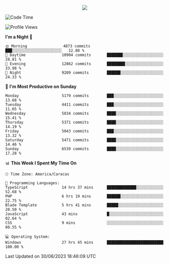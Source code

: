 <p align="center">
  <a href="http://www.github.com/thevacs">
    <img src="https://github-readme-streak-stats.herokuapp.com/?user=thevacs&stroke=ffffff&background=1c1917&ring=0891b2&fire=0891b2&currStreakNum=ffffff&currStreakLabel=0891b2&sideNums=ffffff&sideLabels=ffffff&dates=ffffff&hide_border=true" />
  </a>
</p>

<!--START_SECTION:waka-->
![Code Time](http://img.shields.io/badge/Code%20Time-1%2C469%20hrs%2053%20mins-blue)

![Profile Views](http://img.shields.io/badge/Profile%20Views-0-blue)

**I'm a Night 🦉** 

```text
🌞 Morning                4873 commits        ███░░░░░░░░░░░░░░░░░░░░░░   12.88 % 
🌆 Daytime                10904 commits       ███████░░░░░░░░░░░░░░░░░░   28.81 % 
🌃 Evening                12862 commits       ████████░░░░░░░░░░░░░░░░░   33.98 % 
🌙 Night                  9209 commits        ██████░░░░░░░░░░░░░░░░░░░   24.33 % 
```
📅 **I'm Most Productive on Sunday** 

```text
Monday                   5179 commits        ███░░░░░░░░░░░░░░░░░░░░░░   13.68 % 
Tuesday                  4411 commits        ███░░░░░░░░░░░░░░░░░░░░░░   11.65 % 
Wednesday                5834 commits        ████░░░░░░░░░░░░░░░░░░░░░   15.41 % 
Thursday                 5371 commits        ████░░░░░░░░░░░░░░░░░░░░░   14.19 % 
Friday                   5043 commits        ███░░░░░░░░░░░░░░░░░░░░░░   13.32 % 
Saturday                 5471 commits        ████░░░░░░░░░░░░░░░░░░░░░   14.46 % 
Sunday                   6539 commits        ████░░░░░░░░░░░░░░░░░░░░░   17.28 % 
```


📊 **This Week I Spent My Time On** 

```text
🕑︎ Time Zone: America/Caracas

💬 Programming Languages: 
TypeScript               14 hrs 37 mins      █████████████░░░░░░░░░░░░   52.68 % 
PHP                      6 hrs 19 mins       ██████░░░░░░░░░░░░░░░░░░░   22.75 % 
Blade Template           5 hrs 41 mins       █████░░░░░░░░░░░░░░░░░░░░   20.50 % 
JavaScript               43 mins             █░░░░░░░░░░░░░░░░░░░░░░░░   02.64 % 
CSS                      9 mins              ░░░░░░░░░░░░░░░░░░░░░░░░░   00.55 % 

💻 Operating System: 
Windows                  27 hrs 45 mins      █████████████████████████   100.00 % 
```


 Last Updated on 30/06/2023 18:46:09 UTC
<!--END_SECTION:waka-->
